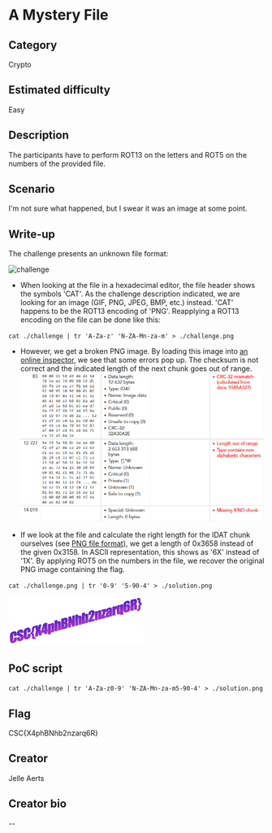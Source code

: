 # A Mystery File

## Category
Crypto

## Estimated difficulty
Easy

## Description
The participants have to perform ROT13 on the letters and ROT5 on the numbers of the provided file.

## Scenario
I'm not sure what happened, but I swear it was an image at some point.

## Write-up
The challenge presents an unknown file format:

![challenge](./Challenge/Public/challenge.png)

- When looking at the file in a hexadecimal editor, the file header shows the symbols 'CAT'. As the challenge description indicated, we are looking for an image (GIF, PNG, JPEG, BMP, etc.) instead. 'CAT' happens to be the ROT13 encoding of 'PNG'. Reapplying a ROT13 encoding on the file can be done like this:

`cat ./challenge | tr 'A-Za-z' 'N-ZA-Mn-za-m' > ./challenge.png`

- However, we get a broken PNG image. By loading this image into [an online inspector](https://www.nayuki.io/page/png-file-chunk-inspector), we see that some errors pop up. The checksum is not correct and the indicated length of the next chunk goes out of range.
![inspector](./Resources/inspector.png)

- If we look at the file and calculate the right length for the IDAT chunk ourselves (see [PNG file format](http://www.libpng.org/pub/png/spec/1.2/PNG-Structure.html)), we get a length of 0x3658 instead of the given 0x3158. In ASCII representation, this shows as '6X' instead of '1X'. By applying ROT5 on the numbers in the file, we recover the original PNG image containing the flag.

`cat ./challenge.png | tr '0-9' '5-90-4' > ./solution.png`

![solution](./Resources/solution.png)

## PoC script
`cat ./challenge | tr 'A-Za-z0-9' 'N-ZA-Mn-za-m5-90-4' > ./solution.png`

## Flag
CSC{X4phBNhb2nzarq6R}

## Creator
Jelle Aerts

## Creator bio
--
